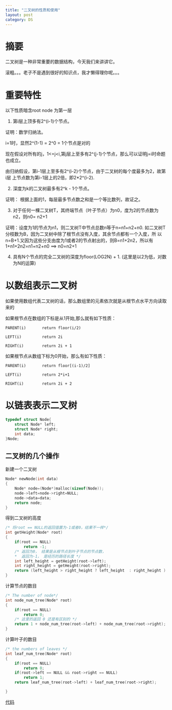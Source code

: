 ```yaml
---
title: "二叉树的性质和使用"
layout: post
category: DS 
---
```


# 摘要

二叉树是一种非常重要的数据结构，今天我们来讲讲它。

滚粗。。。老子不是遇到很好的知识点，我才懒得理你呢。。。

# 重要特性 

以下性质暗含root node 为第一层

1. 第i层上顶多有2^(i-1)个节点。

证明：数学归纳法。

i=1时，显然2^(1-1) = 2^0 = 1个节点是对的

现在假设对所有的j，1<=j<i,第j层上至多有2^(j-1)个节点，那么可以证明j=i时命题
也成立。

由归纳假设，第i-1层上至多有2^(i-2)个节点，由于二叉树的每个度最多为2，故第i层
上节点数为第i-1层上的2倍，即2*2^(i-2).

2. 深度为k的二叉树最多有2^k - 1个节点。

证明： 根据上面的1，每层最多节点数之和是一个等比数列，故证之。

3. 对于任何一棵二叉树T，其终端节点（叶子节点）为n0，度为2的节点数为n2，则n0=
n2+1

证明：设度为1的节点为n1，则二叉树T中节点总数n等于n=n1+n2+n0.
如二叉树T分枝数为B，因为二叉树中除了根节点没有入度，其余节点都有一个入度，所
以n=B+1.又因为这些分支由度为1或者2的节点射出的，则B=n1+2n2，所以有
1+n1+2n2=n1+n2+n0 ==> n0=n2+1

4. 具有N个节点的完全二叉树的深度为floor(LOG2N) + 1.
(这里是以2为低，对数为N的运算)


# 以数组表示二叉树

如果使用数组代表二叉树的话，那么数组里的元素依次就是从根节点水平方向读取来的

如果根节点在数组的下标是从1开始,那么就有如下性质：

	PARENT(i)		return floor(i/2)

	LEFT(i)			return 2i

	RIGHT(i)		return 2i + 1

如果根节点从数组下标为0开始，那么有如下性质：

	
	PARENT(i)		return floor[(i-1)/2] 

	LEFT(i)			return 2*i+1

	RIGHT(i)		return 2i + 2

# 以链表表示二叉树

```c
typedef struct Node{
    struct Node* left;
    struct Node* right;
    int data;
}Node;
```

## 二叉树的几个操作

新建一个二叉树

```c
Node* newNode(int data)
{
    Node* node=(Node*)malloc(sizeof(Node));
    node->left=node->right=NULL;
    node->data=data;
    return node;
}
```

得到二叉树的高度

```c
/* 将root == NULL的返回值置为-1或者0，结果不一样*/
int getHeight(Node* root)
{
	if(root == NULL)
		return -1;
    /* 返回为0， 结果是从根节点到叶子节点的节点数，
    *  返回为-1， 是经历的路径长度 */
	int left_height = getHeight(root->left);
	int right_height = getHeight(root->right);
	return (left_height > right_height ? left_height  : right_height ) + 1 ;
}
```

计算节点的数目

```c
/* The number of node*/
int node_num_tree(Node* root)
{
    if(root == NULL)
        return 0;
    /* 这里的返回 0 还是有区别的 */
    return 1 + node_num_tree(root->left) + node_num_tree(root->right);
}
```

计算叶子的数目

```c
/* the numbers of leaves */
int leaf_num_tree(Node* root)
{
    if(root == NULL)
        return 0;
    if(root->left == NULL && root->right == NULL)
        return 1;
    return leaf_num_tree(root->left) + leaf_num_tree(root->right);

}
```
[代码](https://github.com/yuzibo/DS/blob/master/data_struct/tree/bst.c)